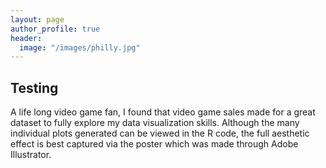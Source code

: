 ```yaml
---
layout: page
author_profile: true
header:
  image: "/images/philly.jpg"
---
```

## Testing
A life long video game fan, I found that video game sales made for a great
dataset to fully explore my data visualization skills. Although the many
individual plots generated can be viewed in the R code, the full aesthetic
effect is best captured via the poster which was made through Adobe Illustrator.
